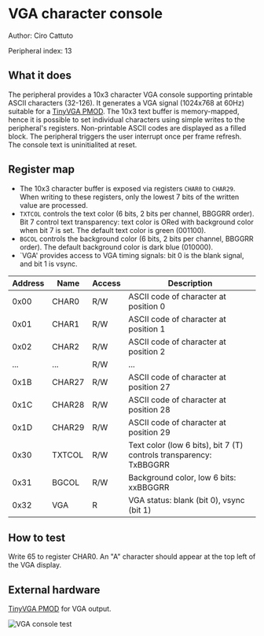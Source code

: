 <!---

This file is used to generate your project datasheet. Please fill in the information below and delete any unused
sections.

The peripheral index is the number TinyQV will use to select your peripheral.  You will pick a free
slot when raising the pull request against the main TinyQV repository, and can fill this in then.  You
also need to set this value as the PERIPHERAL_NUM in your test script.

You can also include images in this folder and reference them in the markdown. Each image must be less than
512 kb in size, and the combined size of all images must be less than 1 MB.
-->

# VGA character console

Author: Ciro Cattuto

Peripheral index: 13

## What it does

The peripheral provides a 10x3 character VGA console supporting printable ASCII characters (32-126). It generates a VGA signal (1024x768 at 60Hz) suitable for a [TinyVGA PMOD](https://github.com/mole99/tiny-vga). The 10x3 text buffer is memory-mapped, hence it is possible to set individual characters using simple writes to the peripheral's registers. Non-printable ASCII codes are displayed as a filled block. The peripheral triggers the user interrupt once per frame refresh. The console text is uninitialited at reset.

## Register map

- The 10x3 character buffer is exposed via registers `CHAR0` to `CHAR29`. When writing to these registers, only the lowest 7 bits of the written value are processed.
- `TXTCOL` controls the text color (6 bits, 2 bits per channel, BBGGRR order). Bit 7 control text transparency: text color is ORed with background color when bit 7 is set. The default text color is green (001100).
- `BGCOL` controls the background color (6 bits, 2 bits per channel, BBGGRR order). The default background color is dark blue (010000).
- `VGA' provides access to VGA timing signals: bit 0 is the blank signal, and bit 1 is vsync.

| Address | Name   | Access | Description                                                         |
|---------|--------|--------|---------------------------------------------------------------------|
| 0x00    | CHAR0  | R/W    | ASCII code of character at position 0                               |
| 0x01    | CHAR1  | R/W    | ASCII code of character at position 1                               |
| 0x02    | CHAR2  | R/W    | ASCII code of character at position 2                               |
| ...     | ...    | R/W    | ...                                                                 |
| 0x1B    | CHAR27 | R/W    | ASCII code of character at position 27                              |
| 0x1C    | CHAR28 | R/W    | ASCII code of character at position 28                              |
| 0x1D    | CHAR29 | R/W    | ASCII code of character at position 29                              |
| 0x30    | TXTCOL | R/W    | Text color (low 6 bits), bit 7 (T) controls transparency: TxBBGGRR  |
| 0x31    | BGCOL  | R/W    | Background color, low 6 bits: xxBBGGRR                              |
| 0x32    | VGA    | R      | VGA status: blank (bit 0), vsync (bit 1)                             |         

## How to test

Write 65 to register CHAR0. An "A" character should appear at the top left of the VGA display.

## External hardware

[TinyVGA PMOD](https://github.com/mole99/tiny-vga) for VGA output.

![VGA console test](vga_grab.png)
